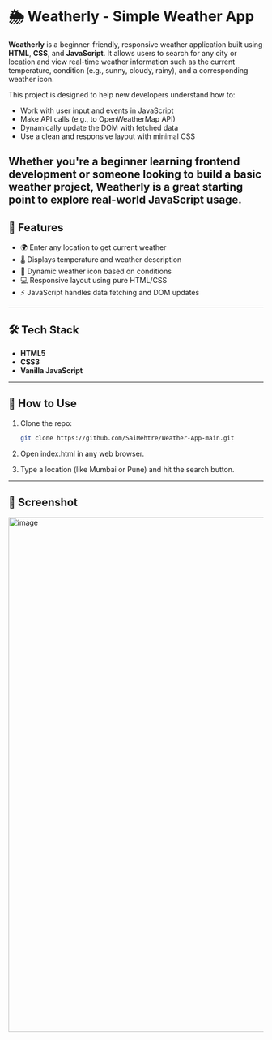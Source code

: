 # 🌦️ Weatherly - Simple Weather App

**Weatherly** is a beginner-friendly, responsive weather application built using **HTML**, **CSS**, and **JavaScript**. It allows users to search for any city or location and view real-time weather information such as the current temperature, condition (e.g., sunny, cloudy, rainy), and a corresponding weather icon.

This project is designed to help new developers understand how to:

- Work with user input and events in JavaScript
- Make API calls (e.g., to OpenWeatherMap API)
- Dynamically update the DOM with fetched data
- Use a clean and responsive layout with minimal CSS

Whether you're a beginner learning frontend development or someone looking to build a basic weather project, Weatherly is a great starting point to explore real-world JavaScript usage.
---
## 🚀 Features

- 🌍 Enter any location to get current weather
- 🌡️ Displays temperature and weather description
- 📸 Dynamic weather icon based on conditions
- 💻 Responsive layout using pure HTML/CSS
- ⚡ JavaScript handles data fetching and DOM updates

---

## 🛠️ Tech Stack

- **HTML5**
- **CSS3**
- **Vanilla JavaScript**

---

## 🎯 How to Use

1. Clone the repo:

   ```bash
   git clone https://github.com/SaiMehtre/Weather-App-main.git
2. Open index.html in any web browser.

3. Type a location (like Mumbai or Pune) and hit the search button.
---
## 📸 Screenshot
<img width="1911" height="1015" alt="image" src="https://github.com/user-attachments/assets/d4d6dc44-c835-4ae6-99ba-c89aee7b96ae" />




